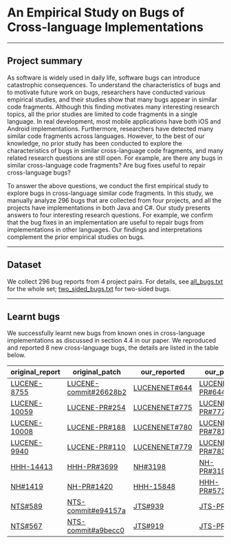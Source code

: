 # An Empirical Study on Bugs of Cross-language Implementations

---

## Project summary

As software is widely used in daily life, software bugs can introduce catastrophic consequences. To understand the characteristics of bugs and to motivate future work on bugs, researchers have conducted various empirical studies, and their studies show that many bugs appear in similar code fragments. Although this finding motivates many interesting research topics,  all the prior studies are limited to code fragments in a single language. In real development, most mobile applications have both iOS and Android implementations. Furthermore, researchers have detected many similar code fragments across languages. However, to the best of our knowledge, no prior study has been conducted to explore the characteristics of bugs in similar cross-language code fragments, and many related research questions are still open. For example, are there any bugs in similar cross-language code fragments? Are bug fixes useful to repair cross-language bugs?

To answer the above questions, we conduct the first empirical study to explore bugs in cross-language similar code fragments. In this study, we manually analyze 296 bugs that are collected from four projects, and all the projects have implementations in both Java and C\#. Our study presents answers to four interesting research questions. For example, we confirm that the bug fixes in an implementation are useful to repair bugs from implementations in other languages. Our findings and interpretations complement the prior empirical studies on bugs.

---
## Dataset

We collect 296 bug reports from 4 project pairs. For details, see [all_bugs.txt](https://github.com/chenhh021/cross-language/blob/main/all_bugs.txt) for the whole set; [two_sided_bugs.txt](https://github.com/chenhh021/cross-language/blob/main/two_sided_bugs.txt) for two-sided bugs.

---

## Learnt bugs

We successfully learnt new bugs from known ones in cross-language implementations as discussed in section 4.4 in our paper. We reproduced and reported 8 new cross-language bugs, the details are listed in the table below.

| original_report | original_patch | our_reported | our_patch | status |
| ------- | --------- | ----------- | ------- |  ------- |  
| [LUCENE-8755](https://issues.apache.org/jira/browse/LUCENE-8755) | [LUCENE-commit\#26628b2](https://github.com/apache/lucene/commit/26628b2717a73235db56fde94f7f5b64cbc5b8b2) | [LUCENENET#644](https://github.com/apache/lucenenet/issues/644)            |    [LUCENENET-PR\#644](https://github.com/apache/lucenenet/pull/738/files)     | PR rejected |  
| [LUCENE-10059](https://issues.apache.org/jira/browse/LUCENE-10058)  | [LUCENE-PR\#254](https://github.com/apache/lucene/pull/254/files)     | [LUCENENET#775](https://github.com/apache/lucenenet/issues/775)    | [LUCENENET-PR\#777](https://github.com/apache/lucenenet/pull/777/files)        |  Open|   
| [LUCENE-10008](https://issues.apache.org/jira/browse/LUCENE-10008)  | [LUCENE-PR\#188](https://github.com/apache/lucene/pull/188/files)          | [LUCENENET#780](https://github.com/apache/lucenenet/issues/780)            | [LUCENENET-PR\#781](https://github.com/apache/lucenenet/pull/781/files)      | Open | 
| [LUCENE-9940](https://issues.apache.org/jira/browse/LUCENE-9940)    | [LUCENE-PR\#110](https://github.com/apache/lucene/pull/110/files)     | [LUCENENET#779](https://github.com/apache/lucenenet/issues/779)       | [LUCENENET-PR\#783](https://github.com/apache/lucenenet/pull/783/files)        | Open |  
| [HHH-14413](https://hibernate.atlassian.net/browse/HHH-14413)       | [HHH-PR\#3699](https://github.com/hibernate/hibernate-orm/pull/3699/files)    |  [NH\#3198](https://github.com/nhibernate/nhibernate-core/issues/3198)           | [NH-PR\#3199](https://github.com/nhibernate/nhibernate-core/pull/3199/files)        | PR accepted | 
| [NH\#1419](https://github.com/nhibernate/nhibernate-core/issues/1419)      | [NH-PR\#1420](https://github.com/nhibernate/nhibernate-core/pull/1420/files)     | [HHH-15848](https://hibernate.atlassian.net/browse/HHH-15848)         |  [HHH-PR\#5737](https://github.com/hibernate/hibernate-orm/pull/5737/files)      | Open | 
| [NTS\#589](https://github.com/NetTopologySuite/NetTopologySuite/issues/589)      | [NTS-commit\#e94157a](https://github.com/NetTopologySuite/NetTopologySuite/commit/e94157ac19e97fbbdf0808f18bac8ea899288516)          |  [JTS\#939](https://github.com/locationtech/jts/issues/939)       | [JTS-PR\#941](https://github.com/locationtech/jts/pull/941/files)       | Open |  
| [NTS\#567](https://github.com/NetTopologySuite/NetTopologySuite/issues/567)      | [NTS-commit\#a9becc0](https://github.com/NetTopologySuite/NetTopologySuite/commit/a9becc07dcad66fc9405d1869364ac8e6ce8650d)          |  [JTS\#919](https://github.com/locationtech/jts/issues/919)           | [JTS-PR\#922](https://github.com/locationtech/jts/pull/922/files)        | PR accepted  |
